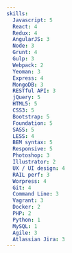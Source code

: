 ```yaml
---
skills:
  Javascript: 5
  React: 4
  Redux: 4
  AngularJS: 3
  Node: 3
  Grunt: 4
  Gulp: 3
  Webpack: 2
  Yeoman: 3
  Express: 4
  MongoDB: 3
  RESTful API: 3
  jQuery: 5
  HTML5: 5
  CSS3: 5
  Bootstrap: 5
  Foundation: 5
  SASS: 5
  LESS: 4
  BEM syntax: 5
  Responsive: 5
  Photoshop: 3
  Illustrator: 2
  UX / UI design: 4
  RAIL perf: 3
  Worpress: 4
  Git: 4
  Command Line: 3
  Vagrant: 3
  Docker: 2
  PHP: 2
  Python: 1
  MySQL: 1
  Agile: 3
  Atlassian Jira: 3
---
```

